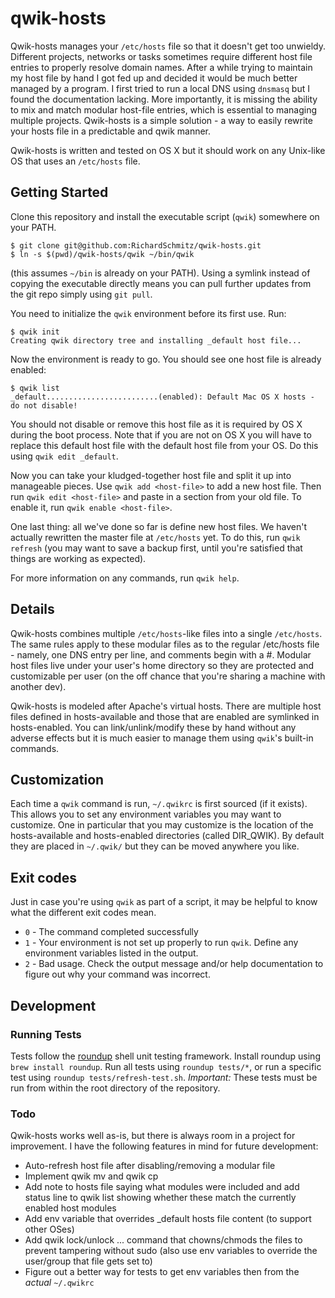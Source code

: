 # qwik-hosts
Qwik-hosts manages your `/etc/hosts` file so that it doesn't get too unwieldy. Different projects, networks or tasks sometimes require different host file entries to properly resolve domain names. After a while trying to maintain my host file by hand I got fed up and decided it would be much better managed by a program. I first tried to run a local DNS using `dnsmasq` but I found the documentation lacking. More importantly, it is missing the ability to mix and match modular host-file entries, which is
essential to managing multiple projects. Qwik-hosts is a simple solution - a way to easily rewrite your hosts file in a predictable and qwik manner.

Qwik-hosts is written and tested on OS X but it should work on any Unix-like OS that uses an `/etc/hosts` file.

## Getting Started
Clone this repository and install the executable script (`qwik`) somewhere on your PATH.

```
$ git clone git@github.com:RichardSchmitz/qwik-hosts.git
$ ln -s $(pwd)/qwik-hosts/qwik ~/bin/qwik
```

(this assumes `~/bin` is already on your PATH). Using a symlink instead of copying the executable directly means you can pull further updates from the git repo simply using `git pull`.

You need to initialize the `qwik` environment before its first use. Run:

```
$ qwik init
Creating qwik directory tree and installing _default host file...
```

Now the environment is ready to go. You should see one host file is already enabled:

```
$ qwik list
_default.........................(enabled): Default Mac OS X hosts - do not disable!
```

You should not disable or remove this host file as it is required by OS X during the boot process. Note that if you are not on OS X you will have to replace this default host file with the default host file from your OS. Do this using `qwik edit _default`.

Now you can take your kludged-together host file and split it up into manageable pieces. Use `qwik add <host-file>` to add a new host file. Then run `qwik edit <host-file>` and paste in a section from your old file. To enable it, run `qwik enable <host-file>`.

One last thing: all we've done so far is define new host files. We haven't actually rewritten the master file at `/etc/hosts` yet. To do this, run `qwik refresh` (you may want to save a backup first, until you're satisfied that things are working as expected).

For more information on any commands, run `qwik help`.

## Details
Qwik-hosts combines multiple `/etc/hosts`-like files into a single `/etc/hosts`. The same rules apply to these modular files as to the regular /etc/hosts file - namely, one DNS entry per line, and comments begin with a #. Modular host files live under your user's home directory so they are protected and customizable per user (on the off chance that you're sharing a machine with another dev).

Qwik-hosts is modeled after Apache's virtual hosts. There are multiple host files defined in hosts-available and those that are enabled are symlinked in hosts-enabled. You can link/unlink/modify these by hand without any adverse effects but it is much easier to manage them using `qwik`'s built-in commands.

## Customization
Each time a `qwik` command is run, `~/.qwikrc` is first sourced (if it exists). This allows you to set any environment variables you may want to customize. One in particular that you may customize is the location of the hosts-available and hosts-enabled directories (called DIR_QWIK). By default they are placed in `~/.qwik/` but they can be moved anywhere you like.

## Exit codes
Just in case you're using `qwik` as part of a script, it may be helpful to know what the different exit codes mean.

* `0` - The command completed successfully
* `1` - Your environment is not set up properly to run `qwik`. Define any environment variables listed in the output.
* `2` - Bad usage. Check the output message and/or help documentation to figure out why your command was incorrect.

## Development
### Running Tests
Tests follow the [roundup](http://bmizerany.github.io/roundup/) shell unit testing framework. Install roundup using `brew install roundup`. Run all tests using `roundup tests/*`, or run a specific test using `roundup tests/refresh-test.sh`. *Important:* These tests must be run from within the root directory of the repository.

### Todo
Qwik-hosts works well as-is, but there is always room in a project for improvement. I have the following features in mind for future development:

* Auto-refresh host file after disabling/removing a modular file
* Implement qwik mv and qwik cp
* Add note to hosts file saying what modules were included and add status line to qwik list showing whether these match the currently enabled host modules
* Add env variable that overrides _default hosts file content (to support other OSes)
* Add qwik lock/unlock <file>... command that chowns/chmods the files to prevent tampering without sudo (also use env variables to override the user/group that file gets set to)
* Figure out a better way for tests to get env variables then from the *actual* `~/.qwikrc`
